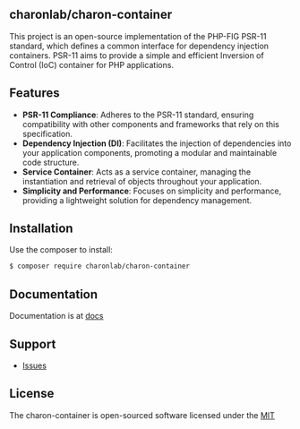## charonlab/charon-container

This project is an open-source implementation of the PHP-FIG PSR-11 standard, which
defines a common interface for dependency injection containers.
PSR-11 aims to provide a simple and efficient Inversion of Control (IoC) container for PHP applications.

## Features
- **PSR-11 Compliance**: Adheres to the PSR-11 standard, ensuring compatibility with other components and frameworks that rely on this specification.
- **Dependency Injection (DI)**: Facilitates the injection of dependencies into your application components, promoting a modular and maintainable code structure.
- **Service Container**: Acts as a service container, managing the instantiation and retrieval of objects throughout your application.
- **Simplicity and Performance**: Focuses on simplicity and performance, providing a lightweight solution for dependency management.

## Installation

Use the composer to install:

```bash
$ composer require charonlab/charon-container
```

## Documentation

Documentation is at [docs](docs/index.md)

## Support

- [Issues](https://github.com/charonlab/charon-container/issues/)

## License

The charon-container is open-sourced software licensed under the [MIT](LICENSE.md)
